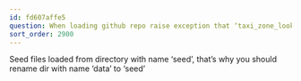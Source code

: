 ```yaml
---
id: fd607affe5
question: When loading github repo raise exception that ‘taxi_zone_lookup’ not found
sort_order: 2900
---
```


Seed files loaded from directory with name ‘seed’, that’s why you should rename dir with name ‘data’ to ‘seed’

